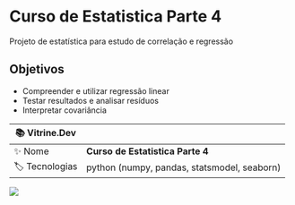 # Curso de Estatistica Parte 4
Projeto de estatística para estudo de correlação e regressão

## Objetivos
- Compreender e utilizar regressão linear
- Testar resultados e analisar resíduos
- Interpretar covariância

| :books: Vitrine.Dev |     |
| -------------  | --- |
| :sparkles: Nome        | **Curso de Estatistica Parte 4**
| :label: Tecnologias | python (numpy, pandas, statsmodel, seaborn)

<!-- Inserir imagem com a #vitrinedev ao final do link -->
![](https://vitrinedev.s3.amazonaws.com/estatistica_4.png#vitrinedev)
